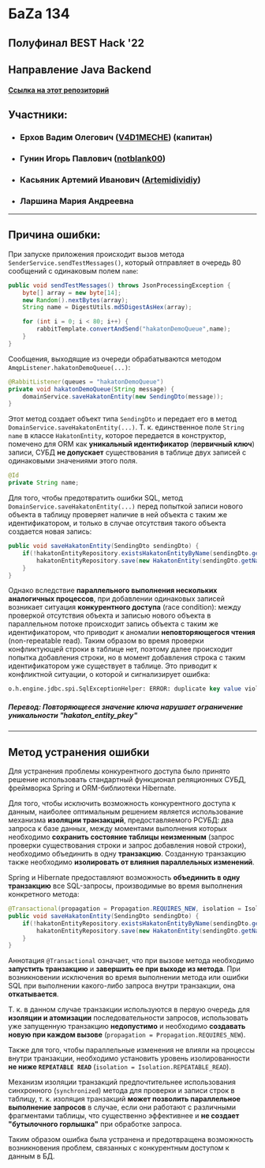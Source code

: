 # БаZа 134
## **Полуфинал BEST Hack '22**
## Направление **Java Backend**
#### [Ссылка на этот репозиторий](https://github.com/Artemidividiy/hakatonDemoProject)
## Участники:
+ ### Ерхов Вадим Олегович ([V4D1MECHE](https://github.com/V4D1MECHE)) (капитан)
+ ### Гунин Игорь Павлович ([notblank00](https://github.com/notblank00))
+ ### Касьяник Артемий Иванович ([Artemidividiy](https://github.com/Artemidividiy))
+ ### Ларшина Мария Андреевна

---

## Причина ошибки:
При запуске приложения происходит вызов метода `SenderService.sendTestMessages()`, который отправляет в очередь 80 сообщений с одинаковым полем `name`:
```java
public void sendTestMessages() throws JsonProcessingException {
    byte[] array = new byte[14];
    new Random().nextBytes(array);
    String name = DigestUtils.md5DigestAsHex(array);

    for (int i = 0; i < 80; i++) {
        rabbitTemplate.convertAndSend("hakatonDemoQueue",name);
    }
}
```

Сообщения, выходящие из очереди обрабатываются методом `AmqpListener.hakatonDemoQueue(...)`:

```java
@RabbitListener(queues = "hakatonDemoQueue")
private void hakatonDemoQueue(String message) {
    domainService.saveHakatonEntity(new SendingDto(message));
}
```

Этот метод создает объект типа `SendingDto` и передает его в метод `DomainService.saveHakatonEntity(...)`. Т. к. единственное поле `String name` в классе `HakatonEntity`, которое передается в конструктор, помечено для ORM как **уникальный идентификатор** (**первичный ключ**) записи, СУБД **не допускает** существования в таблице двух записей с одинаковыми значениями этого поля.


```java
@Id
private String name;
```

Для того, чтобы предотвратить ошибки SQL, метод `DomainService.saveHakatonEntity(...)` перед попыткой записи нового объекта в таблицу проверяет наличие в ней объекта с таким же идентификатором, и только в случае отсутствия такого объекта создается новая запись:

```java
public void saveHakatonEntity(SendingDto sendingDto) {
    if(!hakatonEntityRepository.existsHakatonEntityByName(sendingDto.getName())) {
        hakatonEntityRepository.save(new HakatonEntity(sendingDto.getName()));
    }
}
```

Однако вследствие **параллельного выполнения нескольких аналогичных процессов**, при добавлении одинаковых записей возникает ситуация **конкурентного доступа** (race condition): между проверкой отсутствия объекта и записью нового объекта в параллельном потоке происходит запись объекта с таким же идентификатором, что приводит к аномалии **неповторяющегося чтения** (non-repeatable read). Таким образом во время проверки конфликтующей строки в таблице нет, поэтому далее происходит попытка добавления строки, но в момент добавления строка с таким идентификатором уже существует в таблице. Это приводит к конфликтной ситуации, о которой и сигнализирует ошибка:

```sql
o.h.engine.jdbc.spi.SqlExceptionHelper: ERROR: duplicate key value violates unique constraint "hakaton_entity_pkey"
```

##### Перевод: Повторяющееся значение ключа нарушает ограничение уникальности "hakaton_entity_pkey"
---
## Метод устранения ошибки
Для устранения проблемы конкурентного доступа было принято решение использовать стандартный функционал реляционных СУБД, фреймворка Spring и ORM-библиотеки Hibernate. 

Для того, чтобы исключить возможность конкурентного доступа к данным, наиболее оптимальным решением является использование механизма **изоляции транзакций**, предоставляемого РСУБД: два запроса к базе данных, между моментами выполнения которых необходимо **сохранить состояние таблицы неизменным** (запрос проверки существования строки и запрос добавления новой строки), необходимо объединить в одну **транзакцию**. Созданную транзакцию также необходимо **изолировать от влияния параллельных изменений**.

Spring и Hibernate предоставляют возможность **объединить в одну транзакцию** все SQL-запросы, производимые во время выполнения конкретного метода:

```java
@Transactional(propagation = Propagation.REQUIRES_NEW, isolation = Isolation.REPEATABLE_READ)
public void saveHakatonEntity(SendingDto sendingDto) {
    if(!hakatonEntityRepository.existsHakatonEntityByName(sendingDto.getName())) {
        hakatonEntityRepository.save(new HakatonEntity(sendingDto.getName()));
    }
}
```

Аннотация `@Transactional` означает, что при вызове метода необходимо **запустить транзакцию** и **завершить ее при выходе из метода**. При возникновении исключения во время выполнении метода или ошибки SQL при выполнении какого-либо запроса внутри транзакции, она **откатывается**.

Т. к. в данном случае транзакции используются в первую очередь для **изоляции и атомизации** последовательности запросов, использовать уже запущенную транзакцию **недопустимо** и необходимо **создавать новую при каждом вызове** (`propagation = Propagation.REQUIRES_NEW`).

Также для того, чтобы параллельные изменения не влияли на процессы внутри транзакции, необходимо установить уровень изолированности **не ниже `REPEATABLE READ`** (`isolation = Isolation.REPEATABLE_READ`).

Механизм изоляции транзакций предпочтительнее использования синхронного (`synchronized`) метода для проверки и записи строк в таблицу, т. к. изоляция транзакций **может позволить параллельное выполнение запросов** в случае, если они работают с различными фрагментами таблицы, что существенно эффективнее и **не создает "бутылочного горлышка"** при обработке запроса.

Таким образом ошибка была устранена и предотвращена возможность возникновения проблем, связанных с конкурентным доступом к данным в БД.
